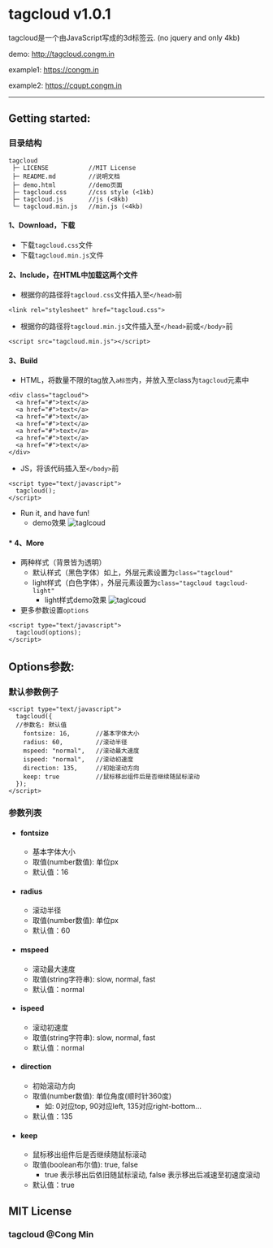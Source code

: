 tagcloud  v1.0.1
================
tagcloud是一个由JavaScript写成的3d标签云. (no jquery and only 4kb)

demo: http://tagcloud.congm.in

example1: https://congm.in

example2: https://cqupt.congm.in

***

## Getting started:

### 目录结构
```
tagcloud
 ├─ LICENSE           //MIT License
 ├─ README.md         //说明文档
 ├─ demo.html         //demo页面
 ├─ tagcloud.css      //css style (<1kb)
 ├─ tagcloud.js       //js (<8kb)
 └─ tagcloud.min.js   //min.js (<4kb)
```

#### 1、Download，下载
* 下载`tagcloud.css`文件
* 下载`tagcloud.min.js`文件

#### 2、Include，在HTML中加载这两个文件
* 根据你的路径将`tagcloud.css`文件插入至`</head>`前
```
<link rel="stylesheet" href="tagcloud.css">
```
* 根据你的路径将`tagcloud.min.js`文件插入至`</head>`前或`</body>`前
```
<script src="tagcloud.min.js"></script>
```

#### 3、Build
* HTML，将数量不限的tag放入`a标签`内，并放入至class为`tagcloud`元素中
```
<div class="tagcloud">
  <a href="#">text</a>
  <a href="#">text</a>
  <a href="#">text</a>
  <a href="#">text</a>
  <a href="#">text</a>
  <a href="#">text</a>
  <a href="#">text</a>
</div>
```
* JS，将该代码插入至`</body>`前
```
<script type="text/javascript">
  tagcloud();
</script>
```
* Run it, and have fun!
  * demo效果
![taglcoud](https://raw.githubusercontent.com/mcc108/MarkdownPhotos/master/tagcloud/tagcloud2.png)
#### * 4、More
* 两种样式（背景皆为透明）
  * 默认样式（黑色字体）如上，外层元素设置为`class="tagcloud"`
  * light样式（白色字体），外层元素设置为`class="tagcloud tagcloud-light"`
    * light样式demo效果
  ![taglcoud](https://raw.githubusercontent.com/mcc108/MarkdownPhotos/master/tagcloud/tagcloud1.png)
* 更多参数设置`options`
```
<script type="text/javascript">
  tagcloud(options);
</script>
```

## Options参数:
### 默认参数例子
```
<script type="text/javascript">
  tagcloud({
  //参数名: 默认值
    fontsize: 16,       //基本字体大小
    radius: 60,         //滚动半径
    mspeed: "normal",   //滚动最大速度
    ispeed: "normal",   //滚动初速度
    direction: 135,     //初始滚动方向
    keep: true          //鼠标移出组件后是否继续随鼠标滚动
  });
</script>
```
### 参数列表
* #### fontsize
  * 基本字体大小
  * 取值(number数值): 单位px
  * 默认值：16
* #### radius
  * 滚动半径
  * 取值(number数值): 单位px
  * 默认值：60
* #### mspeed
  * 滚动最大速度
  * 取值(string字符串): slow, normal, fast
  * 默认值：normal
* #### ispeed
  * 滚动初速度
  * 取值(string字符串): slow, normal, fast
  * 默认值：normal
* #### direction
  * 初始滚动方向
  * 取值(number数值): 单位角度(顺时针360度)
    * 如: 0对应top, 90对应left, 135对应right-bottom...
  * 默认值：135
* #### keep
  * 鼠标移出组件后是否继续随鼠标滚动
  * 取值(boolean布尔值): true, false
    * true 表示移出后依旧随鼠标滚动, false 表示移出后减速至初速度滚动
  * 默认值：true

## MIT License
### tagcloud @Cong Min